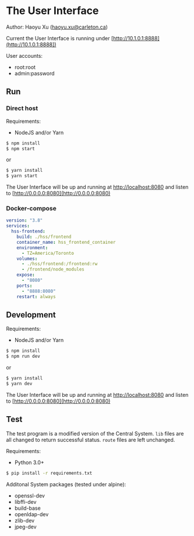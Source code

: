 # The User Interface

Author: Haoyu Xu (haoyu.xu@carleton.ca)

Current the User Interface is running under [http://10.1.0.1:8888](http://10.1.0.1:8888])

User accounts:

- root:root
- admin:password

## Run

### Direct host

Requirements:

- NodeJS and/or Yarn

``` bash
$ npm install
$ npm start
```

or

``` bash
$ yarn install
$ yarn start
```

The User Interface will be up and running at [http://localhost:8080](http://localhost:8080]) and listen to [http://0.0.0.0:8080](http://0.0.0.0:8080)


### Docker-compose

``` yaml
version: "3.8"
services:
  hss-frontend:
    build: ./hss/frontend
    container_name: hss_frontend_container
    environment:
      - TZ=America/Toronto
    volumes:
      - ./hss/frontend:/frontend:rw
      - /frontend/node_modules
    expose:
      - "8080"
    ports:
      - "8888:8080"
    restart: always
```

## Development

Requirements:

- NodeJS and/or Yarn

``` bash
$ npm install
$ npm run dev
```

or

``` bash
$ yarn install
$ yarn dev
```

The User Interface will be up and running at [http://localhost:8080](http://localhost:8080]) and listen to [http://0.0.0.0:8080](http://0.0.0.0:8080)

## Test

The test program is a modified version of the Central System. `lib` files are all changed to return successful status. `route` files are left unchanged.

Requirements:

- Python 3.0+

``` bash
$ pip install -r requirements.txt
```

Additonal System packages (tested under alpine):

- openssl-dev
- libffi-dev
- build-base
- openldap-dev
- zlib-dev
- jpeg-dev
